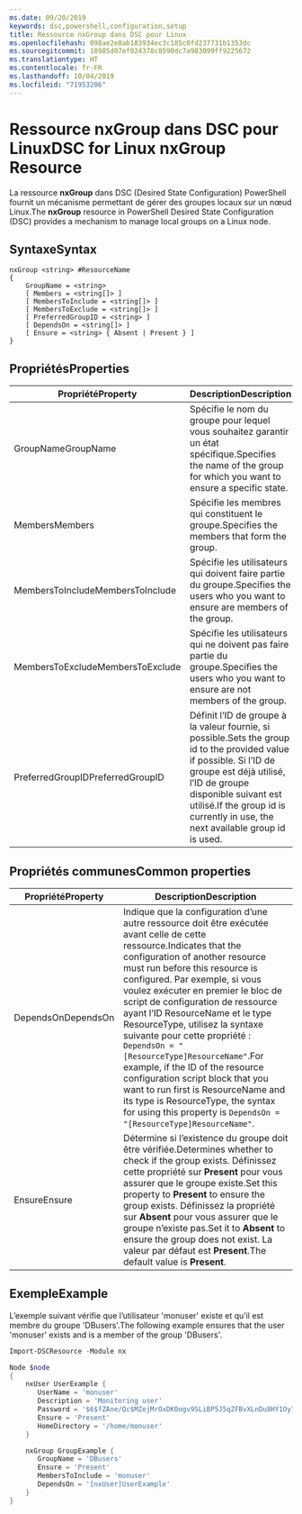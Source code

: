 ```yaml
---
ms.date: 09/20/2019
keywords: dsc,powershell,configuration,setup
title: Ressource nxGroup dans DSC pour Linux
ms.openlocfilehash: 098ae2e8ab183934ec3c185c0fd237731b1353dc
ms.sourcegitcommit: 18985d07ef024378c8590dc7a983099ff9225672
ms.translationtype: HT
ms.contentlocale: fr-FR
ms.lasthandoff: 10/04/2019
ms.locfileid: "71953206"
---
```

# <a name="dsc-for-linux-nxgroup-resource"></a><span data-ttu-id="c77db-103">Ressource nxGroup dans DSC pour Linux</span><span class="sxs-lookup"><span data-stu-id="c77db-103">DSC for Linux nxGroup Resource</span></span>

<span data-ttu-id="c77db-104">La ressource **nxGroup** dans DSC (Desired State Configuration) PowerShell fournit un mécanisme permettant de gérer des groupes locaux sur un nœud Linux.</span><span class="sxs-lookup"><span data-stu-id="c77db-104">The **nxGroup** resource in PowerShell Desired State Configuration (DSC) provides a mechanism to manage local groups on a Linux node.</span></span>

## <a name="syntax"></a><span data-ttu-id="c77db-105">Syntaxe</span><span class="sxs-lookup"><span data-stu-id="c77db-105">Syntax</span></span>

```Syntax
nxGroup <string> #ResourceName
{
    GroupName = <string>
    [ Members = <string[]> ]
    [ MembersToInclude = <string[]> ]
    [ MembersToExclude = <string[]> ]
    [ PreferredGroupID = <string> ]
    [ DependsOn = <string[]> ]
    [ Ensure = <string> { Absent | Present } ]
}
```

## <a name="properties"></a><span data-ttu-id="c77db-106">Propriétés</span><span class="sxs-lookup"><span data-stu-id="c77db-106">Properties</span></span>

|<span data-ttu-id="c77db-107">Propriété</span><span class="sxs-lookup"><span data-stu-id="c77db-107">Property</span></span> |<span data-ttu-id="c77db-108">Description</span><span class="sxs-lookup"><span data-stu-id="c77db-108">Description</span></span> |
|---|---|
|<span data-ttu-id="c77db-109">GroupName</span><span class="sxs-lookup"><span data-stu-id="c77db-109">GroupName</span></span> |<span data-ttu-id="c77db-110">Spécifie le nom du groupe pour lequel vous souhaitez garantir un état spécifique.</span><span class="sxs-lookup"><span data-stu-id="c77db-110">Specifies the name of the group for which you want to ensure a specific state.</span></span> |
|<span data-ttu-id="c77db-111">Members</span><span class="sxs-lookup"><span data-stu-id="c77db-111">Members</span></span> |<span data-ttu-id="c77db-112">Spécifie les membres qui constituent le groupe.</span><span class="sxs-lookup"><span data-stu-id="c77db-112">Specifies the members that form the group.</span></span> |
|<span data-ttu-id="c77db-113">MembersToInclude</span><span class="sxs-lookup"><span data-stu-id="c77db-113">MembersToInclude</span></span> |<span data-ttu-id="c77db-114">Spécifie les utilisateurs qui doivent faire partie du groupe.</span><span class="sxs-lookup"><span data-stu-id="c77db-114">Specifies the users who you want to ensure are members of the group.</span></span> |
|<span data-ttu-id="c77db-115">MembersToExclude</span><span class="sxs-lookup"><span data-stu-id="c77db-115">MembersToExclude</span></span> |<span data-ttu-id="c77db-116">Spécifie les utilisateurs qui ne doivent pas faire partie du groupe.</span><span class="sxs-lookup"><span data-stu-id="c77db-116">Specifies the users who you want to ensure are not members of the group.</span></span> |
|<span data-ttu-id="c77db-117">PreferredGroupID</span><span class="sxs-lookup"><span data-stu-id="c77db-117">PreferredGroupID</span></span> |<span data-ttu-id="c77db-118">Définit l’ID de groupe à la valeur fournie, si possible.</span><span class="sxs-lookup"><span data-stu-id="c77db-118">Sets the group id to the provided value if possible.</span></span> <span data-ttu-id="c77db-119">Si l’ID de groupe est déjà utilisé, l’ID de groupe disponible suivant est utilisé.</span><span class="sxs-lookup"><span data-stu-id="c77db-119">If the group id is currently in use, the next available group id is used.</span></span> |

## <a name="common-properties"></a><span data-ttu-id="c77db-120">Propriétés communes</span><span class="sxs-lookup"><span data-stu-id="c77db-120">Common properties</span></span>

|<span data-ttu-id="c77db-121">Propriété</span><span class="sxs-lookup"><span data-stu-id="c77db-121">Property</span></span> |<span data-ttu-id="c77db-122">Description</span><span class="sxs-lookup"><span data-stu-id="c77db-122">Description</span></span> |
|---|---|
|<span data-ttu-id="c77db-123">DependsOn</span><span class="sxs-lookup"><span data-stu-id="c77db-123">DependsOn</span></span> |<span data-ttu-id="c77db-124">Indique que la configuration d’une autre ressource doit être exécutée avant celle de cette ressource.</span><span class="sxs-lookup"><span data-stu-id="c77db-124">Indicates that the configuration of another resource must run before this resource is configured.</span></span> <span data-ttu-id="c77db-125">Par exemple, si vous voulez exécuter en premier le bloc de script de configuration de ressource ayant l’ID ResourceName et le type ResourceType, utilisez la syntaxe suivante pour cette propriété : `DependsOn = "[ResourceType]ResourceName"`.</span><span class="sxs-lookup"><span data-stu-id="c77db-125">For example, if the ID of the resource configuration script block that you want to run first is ResourceName and its type is ResourceType, the syntax for using this property is `DependsOn = "[ResourceType]ResourceName"`.</span></span> |
|<span data-ttu-id="c77db-126">Ensure</span><span class="sxs-lookup"><span data-stu-id="c77db-126">Ensure</span></span> |<span data-ttu-id="c77db-127">Détermine si l’existence du groupe doit être vérifiée.</span><span class="sxs-lookup"><span data-stu-id="c77db-127">Determines whether to check if the group exists.</span></span> <span data-ttu-id="c77db-128">Définissez cette propriété sur **Present** pour vous assurer que le groupe existe.</span><span class="sxs-lookup"><span data-stu-id="c77db-128">Set this property to **Present** to ensure the group exists.</span></span> <span data-ttu-id="c77db-129">Définissez la propriété sur **Absent** pour vous assurer que le groupe n’existe pas.</span><span class="sxs-lookup"><span data-stu-id="c77db-129">Set it to **Absent** to ensure the group does not exist.</span></span> <span data-ttu-id="c77db-130">La valeur par défaut est **Present**.</span><span class="sxs-lookup"><span data-stu-id="c77db-130">The default value is **Present**.</span></span> |

## <a name="example"></a><span data-ttu-id="c77db-131">Exemple</span><span class="sxs-lookup"><span data-stu-id="c77db-131">Example</span></span>

<span data-ttu-id="c77db-132">L’exemple suivant vérifie que l’utilisateur 'monuser' existe et qu’il est membre du groupe 'DBusers'.</span><span class="sxs-lookup"><span data-stu-id="c77db-132">The following example ensures that the user 'monuser' exists and is a member of the group 'DBusers'.</span></span>

```powershell
Import-DSCResource -Module nx

Node $node
{
    nxUser UserExample {
       UserName = 'monuser'
       Description = 'Monitoring user'
       Password = '$6$fZAne/Qc$MZejMrOxDK0ogv9SLiBP5J5qZFBvXLnDu8HY1Oy7ycX.Y3C7mGPUfeQy3A82ev3zIabhDQnj2ayeuGn02CqE/0'
       Ensure = 'Present'
       HomeDirectory = '/home/monuser'
    }

    nxGroup GroupExample {
       GroupName = 'DBusers'
       Ensure = 'Present'
       MembersToInclude = 'monuser'
       DependsOn = '[nxUser]UserExample'
    }
}
```